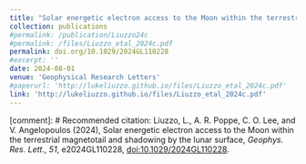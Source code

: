 ```yaml
---
title: "Solar energetic electron access to the Moon within the terrestrial magnetotail and shadowing by the lunar surface"
collection: publications
#permalink: /publication/Liuzzo24c
#permalink: /files/Liuzzo_etal_2024c.pdf
permalink: doi.org/10.1029/2024GL110228
#excerpt: ''
date: 2024-08-01
venue: 'Geophysical Research Letters'
#paperurl: 'http://lukeliuzzo.github.io/files/Liuzzo_etal_2024c.pdf'
link: 'http://lukeliuzzo.github.io/files/Liuzzo_etal_2024c.pdf'
---
```


[comment]: # Recommended citation: Liuzzo, L., A. R. Poppe, C. O. Lee, and V.  Angelopoulos (2024), Solar energetic electron access to the Moon within the terrestrial magnetotail and shadowing by the lunar surface, <i>Geophys. Res. Lett., 51</i>, e2024GL110228, [doi:10.1029/2024GL110228](https://doi.org/10.1029/2024GL110228).
